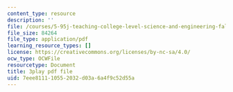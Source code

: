 ```yaml
---
content_type: resource
description: ''
file: /courses/5-95j-teaching-college-level-science-and-engineering-fall-2015/7eee811110552032d03a6a4f9c52d55a_rqI_0FNAeS0.pdf
file_size: 84264
file_type: application/pdf
learning_resource_types: []
license: https://creativecommons.org/licenses/by-nc-sa/4.0/
ocw_type: OCWFile
resourcetype: Document
title: 3play pdf file
uid: 7eee8111-1055-2032-d03a-6a4f9c52d55a
---
```

